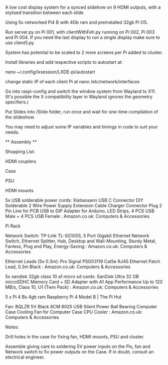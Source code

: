 A low cost display system for a synced slidehow on 9 HDMI outputs, with a stylised transition between each slide.

Using 5x networked Pi4 B with 4Gb ram and preinstalled 32gb Pi OS.

Run server.py on Pi 001, with clientWithFeh.py running on Pi 002, Pi 003 and Pi 004. If you need the last display to run a single display make sure to use client5.py

System has potential to be scaled to 2 more screens per Pi added to cluster.

Install libraries and add respective scripts to autostart at:

nano ~/.config/lxsession/LXDE-pi/autostart

change static IP of each client Pi at
nano /etc/network/interfaces

Go into raspi-config and switch the window system from Wayland to X11. (It's possible the X compatibility layer in Wayland ignores the geometry specifiers.)

Put Slides into /Slide folder, run once and wait for one-time compilation of the slideshow.

You may need to adjust some IP variables and timings in code to suit your needs. 

** Assembly ** 

Shopping List:

HDMI couplers

Case

PSU

HDMI mounts

5x USB solderable power cords: 
Xiatiaosann USB C Connector DIY Solderable 2 Wire Power Supply Extension Cable Charger Connector Plug 2 Pin Line for PCB USB to DIP Adapter for Arduino, LED Strips, 4 PCS USB Male + 4 PCS USB Female : Amazon.co.uk: Computers & Accessories

Pi Rack

Network Switch: TP-Link TL-SG105S, 5 Port Gigabit Ethernet Network Switch, Ethernet Splitter, Hub, Desktop and Wall-Mounting, Sturdy Metal, Fanless, Plug and Play, Energy-Saving : Amazon.co.uk: Computers & Accessories

Ethernet Leads (5x 0.3m): Pro Signal PSG03119 Cat5e RJ45 Ethernet Patch Lead, 0.3m Black : Amazon.co.uk: Computers & Accessories

5x sandisk 32gb class 10 a1 micro sd cards: SanDisk Ultra 32 GB microSDHC Memory Card + SD Adapter with A1 App Performance Up to 120 MB/s, Class 10, U1 (Twin Pack) : Amazon.co.uk: Computers & Accessories

5 x Pi 4 Bs 4gb ram Raspberry Pi 4 Model B | The Pi Hut

Fan: BQLZR 5V Black 8CM 8025 USB Silent Power Ball Bearing Computer Case Cooling Fan for Computer Case CPU Cooler : Amazon.co.uk: Computers & Accessories

Notes:

Drill holes in the case for fixing fan, HDMI mounts, PSU and cluster.

Assemble giving care to soldering 5V power inputs on the Pis, fan and Network switch to 5v power outputs on the Case. If in doubt, consult an electrical engineer.

	



